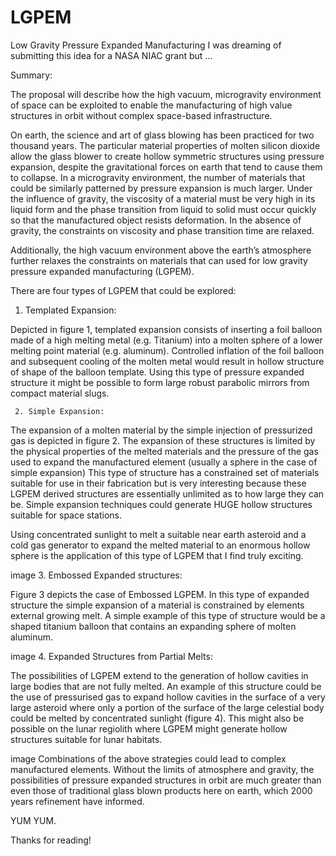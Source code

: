 # LGPEM
Low Gravity Pressure Expanded Manufacturing
I was dreaming of submitting this idea for a NASA NIAC grant but ... 

Summary:  

  The proposal will describe how the high vacuum, microgravity environment of space can be exploited to enable the manufacturing of high value structures in orbit without complex space-based infrastructure.  

  On earth, the science and art of glass blowing has been practiced for two thousand years.  The particular material properties of molten silicon dioxide allow the glass blower to create hollow symmetric structures using pressure expansion, despite the gravitational forces on earth that tend to cause them to collapse.  In a microgravity environment, the number of materials that could be similarly patterned by pressure expansion is much larger.  Under the influence of gravity, the viscosity of a material must be very high in its liquid form and the phase transition from liquid to solid must occur quickly so that the manufactured object resists deformation.  In the absence of gravity, the constraints on viscosity and phase transition time are relaxed.  

  Additionally, the high vacuum environment above the earth’s atmosphere further relaxes the constraints on materials that can used for low gravity pressure expanded manufacturing (LGPEM).

  There are four types of LGPEM that could be explored:

  1. Templated Expansion:

Depicted in figure 1, templated expansion consists of inserting a foil balloon made of a high melting metal (e.g. Titanium) into a molten sphere of a lower melting point material (e.g. aluminum).  Controlled inflation of the foil balloon and subsequent cooling of the molten metal would result in hollow structure of shape of the balloon template.  Using this type of pressure expanded structure it might be possible to form large robust parabolic mirrors from compact material slugs.


     2. Simple Expansion:

The expansion of a molten material by the simple injection of pressurized gas is depicted in figure 2.  The expansion of these structures is limited by the physical properties of the melted materials and the pressure of the gas used to expand the manufactured element (usually a sphere in the case of simple expansion)  This type of structure has a constrained set of materials suitable for use in their fabrication but is very interesting because these LGPEM derived structures are essentially unlimited as to how large they can be.  Simple expansion techniques could generate HUGE hollow structures suitable for space stations.

  Using concentrated sunlight to melt a suitable near earth asteroid and a cold gas generator to expand the melted material to an enormous hollow sphere is the application of this type of LGPEM that I find truly exciting.


image
     3. Embossed Expanded structures:

Figure 3 depicts the case of Embossed LGPEM.  In this type of expanded structure the simple expansion of a material is constrained by elements external growing melt.  A simple example of this type of structure would be a shaped titanium balloon that contains an expanding sphere of molten aluminum.


image
     4.  Expanded Structures from Partial Melts:

The possibilities of LGPEM extend to the generation of hollow cavities in large bodies that are not fully melted.  An example of this structure could be the use of pressurised gas to expand hollow cavities in the surface of a very large asteroid where only a portion of the surface of the large celestial body could be melted by concentrated sunlight (figure 4).  This might also be possible on the lunar regiolith where LGPEM might generate hollow structures suitable for lunar habitats.


image
     Combinations of the above strategies could lead to complex manufactured elements.  Without the limits of atmosphere and gravity,  the possibilities of pressure expanded structures in orbit are much greater than even those of traditional glass blown products here on earth, which 2000 years refinement have informed.  

YUM YUM.

  Thanks for reading!

